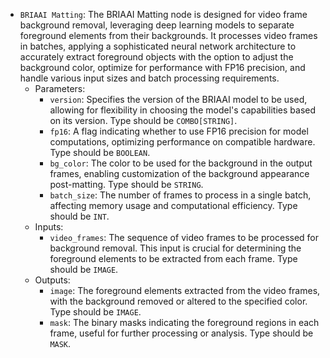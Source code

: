 - `BRIAAI Matting`: The BRIAAI Matting node is designed for video frame background removal, leveraging deep learning models to separate foreground elements from their backgrounds. It processes video frames in batches, applying a sophisticated neural network architecture to accurately extract foreground objects with the option to adjust the background color, optimize for performance with FP16 precision, and handle various input sizes and batch processing requirements.
    - Parameters:
        - `version`: Specifies the version of the BRIAAI model to be used, allowing for flexibility in choosing the model's capabilities based on its version. Type should be `COMBO[STRING]`.
        - `fp16`: A flag indicating whether to use FP16 precision for model computations, optimizing performance on compatible hardware. Type should be `BOOLEAN`.
        - `bg_color`: The color to be used for the background in the output frames, enabling customization of the background appearance post-matting. Type should be `STRING`.
        - `batch_size`: The number of frames to process in a single batch, affecting memory usage and computational efficiency. Type should be `INT`.
    - Inputs:
        - `video_frames`: The sequence of video frames to be processed for background removal. This input is crucial for determining the foreground elements to be extracted from each frame. Type should be `IMAGE`.
    - Outputs:
        - `image`: The foreground elements extracted from the video frames, with the background removed or altered to the specified color. Type should be `IMAGE`.
        - `mask`: The binary masks indicating the foreground regions in each frame, useful for further processing or analysis. Type should be `MASK`.
